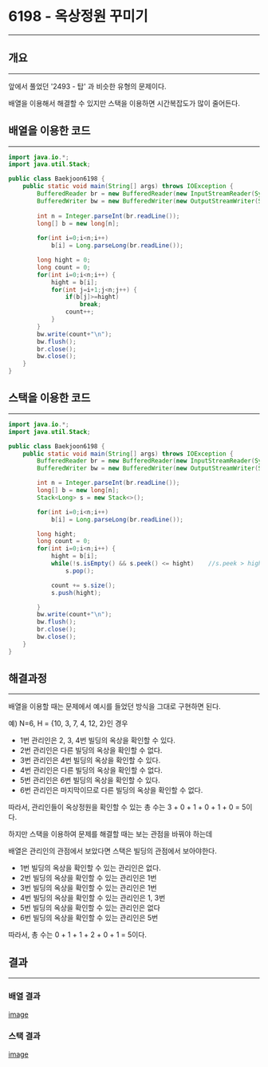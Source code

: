 # 6198 - 옥상정원 꾸미기

---

## 개요

---

앞에서 풀었던 '2493 - 탑' 과 비슷한 유형의 문제이다.

배열을 이용해서 해결할 수 있지만 스택을 이용하면 시간복잡도가 많이 줄어든다.

## 배열을 이용한 코드

---

```java
import java.io.*;
import java.util.Stack;

public class Baekjoon6198 {
	public static void main(String[] args) throws IOException {
		BufferedReader br = new BufferedReader(new InputStreamReader(System.in));
        BufferedWriter bw = new BufferedWriter(new OutputStreamWriter(System.out));
		
		int n = Integer.parseInt(br.readLine());
        long[] b = new long[n];
		
        for(int i=0;i<n;i++)
        	b[i] = Long.parseLong(br.readLine());

        long hight = 0;
        long count = 0;
        for(int i=0;i<n;i++) {
        	hight = b[i];
        	for(int j=i+1;j<n;j++) {
        		if(b[j]>=hight) 
        			break;
        		count++;
        	}
        }
        bw.write(count+"\n");
        bw.flush();
        br.close();
        bw.close();
	}
}
```

## 스택을 이용한 코드

---

```java
import java.io.*;
import java.util.Stack;

public class Baekjoon6198 {
    public static void main(String[] args) throws IOException {
        BufferedReader br = new BufferedReader(new InputStreamReader(System.in));
        BufferedWriter bw = new BufferedWriter(new OutputStreamWriter(System.out));

        int n = Integer.parseInt(br.readLine());
        long[] b = new long[n];
        Stack<Long> s = new Stack<>();

        for(int i=0;i<n;i++)
            b[i] = Long.parseLong(br.readLine());

        long hight;
        long count = 0;
        for(int i=0;i<n;i++) {
            hight = b[i];
            while(!s.isEmpty() && s.peek() <= hight)    //s.peek > hight
                s.pop();

            count += s.size();
            s.push(hight);

        }
        bw.write(count+"\n");
        bw.flush();
        br.close();
        bw.close();
    }
}
```

 

## 해결과정

---

배열을 이용할 때는 문제에서 예시를 들었던 방식을 그대로 구현하면 된다.

예) N=6, H = {10, 3, 7, 4, 12, 2}인 경우

- 1번 관리인은 2, 3, 4번 빌딩의 옥상을 확인할 수 있다.
- 2번 관리인은 다른 빌딩의 옥상을 확인할 수 없다.
- 3번 관리인은 4번 빌딩의 옥상을 확인할 수 있다.
- 4번 관리인은 다른 빌딩의 옥상을 확인할 수 없다.
- 5번 관리인은 6번 빌딩의 옥상을 확인할 수 있다.
- 6번 관리인은 마지막이므로 다른 빌딩의 옥상을 확인할 수 없다.

따라서, 관리인들이 옥상정원을 확인할 수 있는 총 수는 3 + 0 + 1 + 0 + 1 + 0 = 5이다.

하지만 스택을 이용하여 문제를 해결할 때는 보는 관점을 바꿔야 하는데

배열은 관리인의 관점에서 보았다면 스택은 빌딩의 관점에서 보아야한다.

- 1번 빌딩의 옥상을 확인할 수 있는 관리인은 없다.
- 2번 빌딩의 옥상을 확인할 수 있는 관리인은 1번
- 3번 빌딩의 옥상을 확인할 수 있는 관리인은 1번
- 4번 빌딩의 옥상을 확인할 수 있는 관리인은 1, 3번
- 5번 빌딩의 옥상을 확인할 수 있는 관리인은 없다
- 6번 빌딩의 옥상을 확인할 수 있는 관리인은 5번

따라서, 총 수는 0 + 1 + 1 + 2 + 0 + 1 = 5이다.

## 결과

---

### 배열 결과

[image](https://user-images.githubusercontent.com/47655983/98334659-b0be6780-2046-11eb-9293-627673b351fe.png)

### 스택 결과

[image](https://user-images.githubusercontent.com/47655983/98334694-c764be80-2046-11eb-8b03-59d7e323dc03.png)
